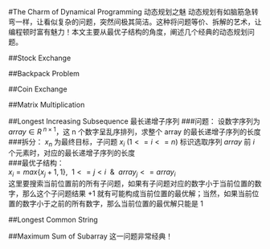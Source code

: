 #The Charm of Dynamical Programming 动态规划之魅
动态规划有如脑筋急转弯一样，让看似复杂的问题，突然间极其简洁。这种将问题等价、拆解的艺术，让编程顿时富有魅力！本文主要从最优子结构的角度，阐述几个经典的动态规划问题。

##Stock Exchange

##Backpack Problem

##Coin Exchange

##Matrix Multiplication

##Longest Increasing Subsequence 最长递增子序列
###问题：
设数字序列为 $array \in R^{\ n\times 1}$，这 n 个数字呈乱序排列，求整个 array 的最长递增子序列的长度   
###拆分：
$x_n$ 为最终目标，子问题 $x_i\ (1<=i<=n)$ 标识选取序列 $array$ 前 $i$ 个元素时，对应的最长递增子序列的长度  
###最优子结构：  
$x_i = max\{x_{j}+1, 1\},\ \  1 <= j < i\ \ \&\ \ array_j <= array_i$  
这里要搜索当前位置前的所有子问题，如果有子问题对应的数字小于当前位置的数字，那么这个子问题结果 +1 就有可能构成当前位置的最优解；当然，如果当前位置的数字小于之前的所有数字，那么当前位置的最优解只能是 1

##Longest Common String
  
##Maximum Sum of Subarray
这一问题非常经典！



